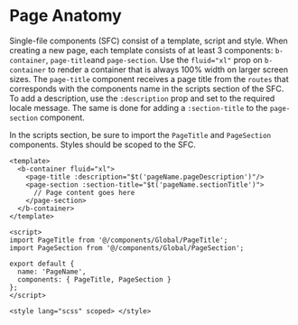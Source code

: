 # Page Anatomy

Single-file components (SFC) consist of a template, script and style. When creating a new page, each template consists of at least 3 components: `b-container`, `page-title`and `page-section`. Use the `fluid="xl"` prop on `b-container` to render a container that is always 100% width on larger screen sizes. The `page-title` component receives a page title from the `routes` that corresponds with the components name in the scripts section of the SFC. To add a description, use the `:description` prop and set to the required locale message. The same is done for adding a `:section-title` to the `page-section` component.

In the scripts section, be sure to import the `PageTitle` and `PageSection` components. Styles should be scoped to the SFC.

```vue
<template>
  <b-container fluid="xl">
    <page-title :description="$t('pageName.pageDescription')"/>
    <page-section :section-title="$t('pageName.sectionTitle')">
      // Page content goes here
    </page-section>
  </b-container>
</template>

<script>
import PageTitle from '@/components/Global/PageTitle';
import PageSection from '@/components/Global/PageSection';

export default {
  name: 'PageName',
  components: { PageTitle, PageSection }
};
</script>

<style lang="scss" scoped> </style>
```
